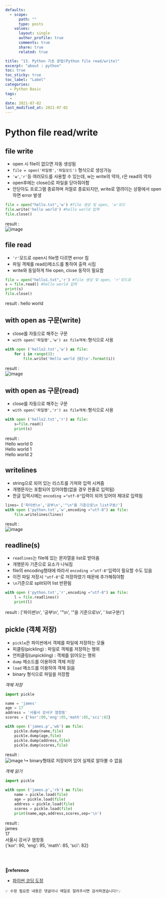 ```yaml
---
defaults:
  - scope:
      path: ""
      type: posts
    values:
      layout: single
      author_profile: true
      comments: true
      share: true
      related: true

title: "13. Python 기초 문법(Python file read/write)"
excerpt: "about : python"
toc: true
toc_sticky: true
toc_label: "Label"
categories:
  - Python Basic
tags:
  - 
date: 2021-07-02
last_modified_at: 2021-07-02
---
```


# Python file read/write

## file write

- open 시 file이 없으면 자동 생성됨
- `file = open('파일명','파일모드')` 형식으로 생성가능
- `'w'`,`'r'`등 여러모드를 사용할 수 있는데, w는 write의 약자, r은 read의 약자
- open후에는 close()로 파일을 닫아줘야함
- 안닫아도 프로그램 종료하며 저절로 종료되지만, write로 열려이는 상황에서 open 하면 error 발생

```python
file = open("hello.txt",'w') #file 생성 및 open, 'w'모드
file.write('hello world') #hello world 입력
file.close()
```
result : <br>
![image](https://user-images.githubusercontent.com/77658029/124107952-b454a200-daa0-11eb-810c-6d73c679b2bf.png)

## file read

- `'r'`모드로 open시 file명 다르면 error 침
- 파일 객체를 read()메소드를 통하여 출력 시킴
- write와 동일하게 file open, close 동작이 필요함

```python
file = open("hello1.txt",'r') #file 생성 및 open, 'r'모드로
s = file.read() #hello world 입력
print(s)
file.close()
```
result : hello world

## with open as 구문(write)

- close를 자동으로 해주는 구문
- `with open('파일명','w') as file객체:`형식으로 사용

```python
with open ('hello2.txt','w') as file:
    for i in range(3):
        file.write('Hello world {0}\n'.format(i))
```
result : <br>
![image](https://user-images.githubusercontent.com/77658029/124109963-ae5fc080-daa2-11eb-836b-1116618b010c.png)

## with open as 구문(read)

- close를 자동으로 해주는 구문
- `with open('파일명','r') as file객체:`형식으로 사용

```python
with open ('hello2.txt','r') as file:
    s=file.read()
    print(s)
```
result : <br>
Hello world 0 <br>
Hello world 1 <br>
Hello world 2

## writelines

- string으로 되어 있는 리스트를 가져와 입력 시켜줌
- 개행문자는 포함되어 있어야함(없을 경우 한줄로 입력됨)
- 한글 입력시에는 `encoding ="utf-8"`입력이 되어 있어야 제대로 입력됨

```python
lines= ['파이썬\n','공부\n','"\n"을 기준으로\n list구분/']
with open ('python.txt','w',encoding ="utf-8") as file:
    file.writelines(lines)
```
result : <br>
![image](https://user-images.githubusercontent.com/77658029/124204756-acd1df00-db1a-11eb-9b4e-98f3e3319482.png)

## readline(s)

- `readlines`는 file에 있는 문자열을 list로 받아옴
- 개행문자 기준으로 요소가 나눠짐
- file의 encoding형태에 따라서 `encoding ="utf-8"`입력이 필요할 수도 있음
- 이전 파일 저장시 `"utf-8"`로 저장하였기 때문에 추가해줘야함
- `\n`기준으로 split되어 list 반환됨

```python
with open ('python.txt','r',encoding ="utf-8") as file:
    l = file.readlines()
    print(l)
```
result : ['파이썬\n', '공부\n', '"\n', '"을 기준으로\n', ' list구분/']

## pickle (객체 저장)

- `pickle`은 파이썬에서 객체를 파일에 저장하는 모듈
- 피클링(pickling) : 파일로 객체를 저장하는 행위
- 언피클링(unpickling) : 객체를 읽어오는 행위
- `dump` 메소드를 이용하여 객체 저장
- `load` 메소드를 이용하여 객체 읽음
- binary 형식으로 파일을 저장함

*객체 저장*
```python
import pickle

name = 'james'
age = 17
address = '서울시 강서구 염창동'
scores = {'kor':90,'eng':95,'math':85,'sci':82}

with open ('james.p','wb') as file:
    pickle.dump(name,file)
    pickle.dump(age,file)
    pickle.dump(address,file)
    pickle.dump(scores,file)
```
result : <br>
![image](https://user-images.githubusercontent.com/77658029/124208019-abf07b80-db21-11eb-8efc-a93d693a6746.png)
↳ binary형태로 저장되어 있어 실제로 알아볼 수 없음

*객체 읽기*
```python
import pickle

with open ('james.p','rb') as file:
    name = pickle.load(file)
    age = pickle.load(file)
    address = pickle.load(file)
    scores = pickle.load(file)
    print(name,age,address,scores,sep='\n')
```
result : <br>
james <br>
17 <br>
서울시 강서구 염창동 <br>
{'kor': 90, 'eng': 95, 'math': 85, 'sci': 82}


<br><br>

**📌reference**
- [파이썬 코딩 도장](https://dojang.io/course/view.php?id=7)

```
💡 수정 필요한 내용은 댓글이나 메일로 알려주시면 감사하겠습니다!💡 
```